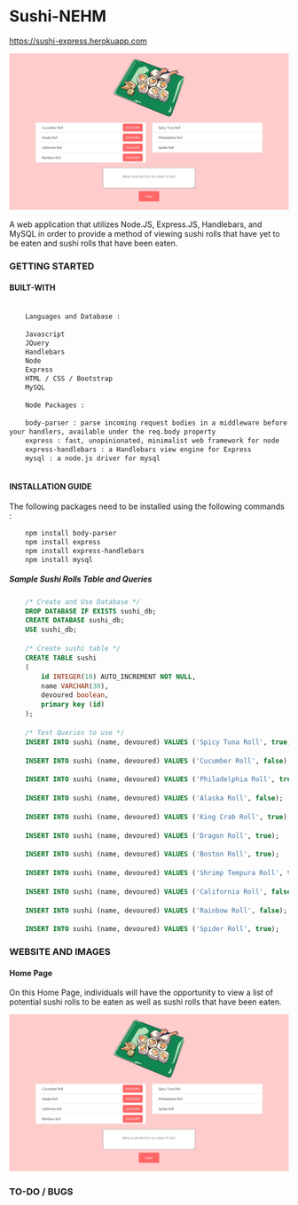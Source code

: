 # Sushi-NEHM

https://sushi-express.herokuapp.com

![Home Page](./public/assets/images/home.png)

A web application that utilizes Node.JS, Express.JS, Handlebars, and MySQL in order to provide a method of viewing sushi rolls that have yet to be eaten and sushi rolls that have been eaten.

### GETTING STARTED

#### BUILT-WITH

```

    Languages and Database :
    
    Javascript
    JQuery
    Handlebars
    Node
    Express
    HTML / CSS / Bootstrap
    MySQL

    Node Packages :
    
    body-parser : parse incoming request bodies in a middleware before your handlers, available under the req.body property
    express : fast, unopinionated, minimalist web framework for node
    express-handlebars : a Handlebars view engine for Express
    mysql : a node.js driver for mysql
    
```

#### INSTALLATION GUIDE

The following packages need to be installed using the following commands :

```
    npm install body-parser
    npm install express
    npm install express-handlebars
    npm install mysql
```

##### Sample Sushi Rolls Table and Queries

```sql
    /* Create and Use Database */
    DROP DATABASE IF EXISTS sushi_db;
    CREATE DATABASE sushi_db;
    USE sushi_db;

    /* Create sushi table */
    CREATE TABLE sushi 
    (
        id INTEGER(10) AUTO_INCREMENT NOT NULL,
        name VARCHAR(30),
        devoured boolean,
        primary key (id)
    );

    /* Test Queries to use */
    INSERT INTO sushi (name, devoured) VALUES ('Spicy Tuna Roll', true);

    INSERT INTO sushi (name, devoured) VALUES ('Cucumber Roll', false);

    INSERT INTO sushi (name, devoured) VALUES ('Philadelphia Roll', true);

    INSERT INTO sushi (name, devoured) VALUES ('Alaska Roll', false);

    INSERT INTO sushi (name, devoured) VALUES ('King Crab Roll', true);

    INSERT INTO sushi (name, devoured) VALUES ('Dragon Roll', true);

    INSERT INTO sushi (name, devoured) VALUES ('Boston Roll', true);

    INSERT INTO sushi (name, devoured) VALUES ('Shrimp Tempura Roll', true);

    INSERT INTO sushi (name, devoured) VALUES ('California Roll', false);

    INSERT INTO sushi (name, devoured) VALUES ('Rainbow Roll', false);

    INSERT INTO sushi (name, devoured) VALUES ('Spider Roll', true);
```

### WEBSITE AND IMAGES

#### Home Page

On this Home Page, individuals will have the opportunity to view a list of potential sushi rolls to be eaten as well as sushi rolls that have been eaten.

![Home Page](./public/assets/images/home.png)

### TO-DO / BUGS
